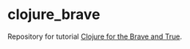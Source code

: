 # clojure_brave

Repository for tutorial [Clojure for the Brave and True](https://www.braveclojure.com/clojure-for-the-brave-and-true/).
